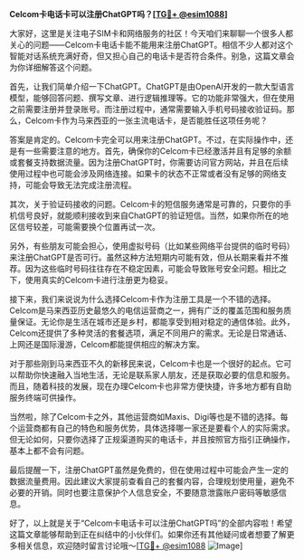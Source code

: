 **Celcom卡电话卡可以注册ChatGPT吗？[[TG💪+ @esim1088](https://t.me/s/esim1088)]**

大家好，这里是关注电子SIM卡和网络服务的社区！今天咱们来聊聊一个很多人都关心的问题——Celcom卡电话卡能不能用来注册ChatGPT。相信不少人都对这个智能对话系统充满好奇，但又担心自己的电话卡是否符合条件。别急，这篇文章会为你详细解答这个问题。

首先，让我们简单介绍一下ChatGPT。ChatGPT是由OpenAI开发的一款大型语言模型，能够回答问题、撰写文章、进行逻辑推理等。它的功能非常强大，但在使用之前需要注册并登录账号。而注册过程中，通常需要输入手机号码接收验证码。那么，Celcom卡作为马来西亚的一张主流电话卡，是否能胜任这项任务呢？

答案是肯定的。Celcom卡完全可以用来注册ChatGPT。不过，在实际操作中，还是有一些需要注意的地方。首先，确保你的Celcom卡已经激活并且有足够的余额或套餐支持数据流量。因为注册ChatGPT时，你需要访问官方网站，并且在后续使用过程中也可能会涉及网络连接。如果卡的状态不正常或者没有足够的网络支持，可能会导致无法完成注册流程。

其次，关于验证码接收的问题。Celcom卡的短信服务通常是可靠的，只要你的手机信号良好，就能顺利接收到来自ChatGPT的验证短信。当然，如果你所在的地区信号较差，可能需要换个位置再试一次。

另外，有些朋友可能会担心，使用虚拟号码（比如某些网络平台提供的临时号码）来注册ChatGPT是否可行。虽然这种方法短期内可能有效，但从长期来看并不推荐。因为这些临时号码往往存在不稳定因素，可能会导致账号安全问题。相比之下，使用真实的Celcom卡进行注册更为稳妥。

接下来，我们来说说为什么选择Celcom卡作为注册工具是一个不错的选择。Celcom是马来西亚历史最悠久的电信运营商之一，拥有广泛的覆盖范围和服务质量保证。无论你是生活在城市还是乡村，都能享受到相对稳定的通信体验。此外，Celcom还提供了多种灵活的套餐选项，满足不同用户的需求。无论是日常通话、上网还是国际漫游，Celcom都能提供相应的解决方案。

对于那些刚到马来西亚不久的新移民来说，Celcom卡也是一个很好的起点。它可以帮助你快速融入当地生活，无论是联系家人朋友，还是获取必要的信息和服务。而且，随着科技的发展，现在办理Celcom卡也非常方便快捷，许多地方都有自助服务终端可供操作。

当然啦，除了Celcom卡之外，其他运营商如Maxis、Digi等也是不错的选择。每个运营商都有自己的特色和服务优势，具体选择哪一家还是要看个人的实际需求。但无论如何，只要你选择了正规渠道购买的电话卡，并且按照官方指引正确操作，基本上都不会有问题。

最后提醒一下，注册ChatGPT虽然是免费的，但在使用过程中可能会产生一定的数据流量费用。因此建议大家提前查看自己的套餐内容，合理规划使用量，避免不必要的开销。同时也要注意保护个人信息安全，不要随意泄露账户密码等敏感信息。

好了，以上就是关于“Celcom卡电话卡可以注册ChatGPT吗”的全部内容啦！希望这篇文章能够帮助到正在纠结中的小伙伴们。如果你还有其他疑问或者想要了解更多相关信息，欢迎随时留言讨论哦～[[TG💪+ @esim1088](https://t.me/s/esim1088) ![Image](https://i.postimg.cc/4NQfJmqS/Snipaste-2025-05-13-00-14-12.png)]